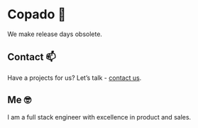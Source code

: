 # Copado 👋

We make release days obsolete.

## Contact 📫

Have a projects for us? Let’s talk - [contact us](https://www.copado.com/contactus/).

## Me 🤓

I am a full stack engineer with excellence in product and sales. 
